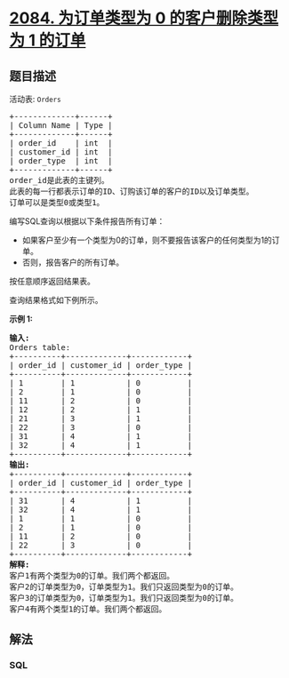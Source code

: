 # [2084. 为订单类型为 0 的客户删除类型为 1 的订单](https://leetcode.cn/problems/drop-type-1-orders-for-customers-with-type-0-orders)

## 题目描述

<p>活动表: <code>Orders</code></p>

<pre>+-------------+------+
| Column Name | Type |
+-------------+------+
| order_id    | int  | 
| customer_id | int  |
| order_type  | int  | 
+-------------+------+
order_id是此表的主键列。
此表的每一行都表示订单的ID、订购该订单的客户的ID以及订单类型。
订单可以是类型0或类型1。
</pre>

<p>编写SQL查询以根据以下条件报告所有订单：</p>

<ul>
	<li>如果客户至少有一个类型为0的订单，则不要报告该客户的任何类型为1的订单。</li>
	<li>否则，报告客户的所有订单。</li>
</ul>

<p>按任意顺序返回结果表。</p>

<p>查询结果格式如下例所示。</p>

<p><strong>示例 1:</strong></p>

<pre><strong>输入:</strong> 
Orders table:
+----------+-------------+------------+
| order_id | customer_id | order_type |
+----------+-------------+------------+
| 1        | 1           | 0          |
| 2        | 1           | 0          |
| 11       | 2           | 0          |
| 12       | 2           | 1          |
| 21       | 3           | 1          |
| 22       | 3           | 0          |
| 31       | 4           | 1          |
| 32       | 4           | 1          |
+----------+-------------+------------+
<strong>输出:</strong> 
+----------+-------------+------------+
| order_id | customer_id | order_type |
+----------+-------------+------------+
| 31       | 4           | 1          |
| 32       | 4           | 1          |
| 1        | 1           | 0          |
| 2        | 1           | 0          |
| 11       | 2           | 0          |
| 22       | 3           | 0          |
+----------+-------------+------------+
<strong>解释:</strong> 
客户1有两个类型为0的订单。我们两个都返回。
客户2的订单类型为0，订单类型为1。我们只返回类型为0的订单。
客户3的订单类型为0，订单类型为1。我们只返回类型为0的订单。
客户4有两个类型1的订单。我们两个都返回。
</pre>

## 解法

### **SQL**

```sql

```
